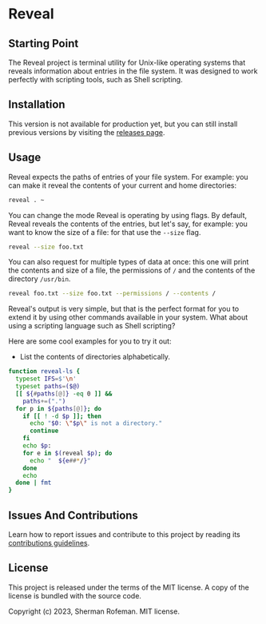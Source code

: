 # Reveal

## Starting Point

The Reveal project is terminal utility for Unix-like operating systems that
reveals information about entries in the file system. It was designed to work
perfectly with scripting tools, such as Shell scripting.

## Installation

This version is not available for production yet, but you can still install
previous versions by visiting the [releases page](https://github.com/skippyr/reveal/releases).

## Usage

Reveal expects the paths of entries of your file system. For example: you can
make it reveal the contents of your current and home directories:

```bash
reveal . ~
```

You can change the mode Reveal is operating by using flags. By default, Reveal
reveals the contents of the entries, but let's say, for example: you want to
know the size of a file: for that use the `--size` flag.

```bash
reveal --size foo.txt
```

You can also request for multiple types of data at once: this one will print
the contents and size of a file, the permissions of `/` and the contents of the
directory `/usr/bin`.

```bash
reveal foo.txt --size foo.txt --permissions / --contents /
```

Reveal's output is very simple, but that is the perfect format for you to extend
it by using other commands available in your system. What about using a scripting
language such as Shell scripting?

Here are some cool examples for you to try it out:

-   List the contents of directories alphabetically.

```bash
function reveal-ls {
  typeset IFS=$'\n'
  typeset paths=($@)
  [[ ${#paths[@]} -eq 0 ]] &&
    paths+=(".")
  for p in ${paths[@]}; do
    if [[ ! -d $p ]]; then
      echo "$0: \"$p\" is not a directory."
      continue
    fi
    echo $p:
    for e in $(reveal $p); do
      echo "  ${e##*/}"
    done
    echo
  done | fmt
}
```

## Issues And Contributions

Learn how to report issues and contribute to this project by reading its
[contributions guidelines](https://skippyr.github.io/materials/pages/contributions_guidelines.html).

## License

This project is released under the terms of the MIT license. A copy of the
license is bundled with the source code.

Copyright (c) 2023, Sherman Rofeman. MIT license.
